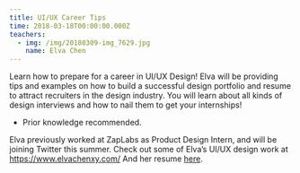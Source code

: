 ```yaml
---
title: UI/UX Career Tips
time: 2018-03-18T00:00:00.000Z
teachers:
  - img: /img/20180309-img_7629.jpg
    name: Elva Chen
---
```

Learn how to prepare for a career in UI/UX Design! Elva will be providing tips and examples on how to build a successful design portfolio and resume to attract recruiters in the design industry. You will learn about all kinds of design interviews and how to nail them to get your internships!

* Prior knowledge recommended.

Elva previously worked at ZapLabs as Product Design Intern, and will be joining Twitter this summer. Check out some of Elva’s UI/UX design work at <https://www.elvachenxy.com/> And her resume [here](https://drive.google.com/file/d/1peA96WT77wuOi5MzjXxokC9nRDzMO6DP/view?usp=sharing).
